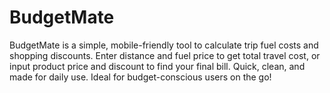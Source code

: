 # BudgetMate
BudgetMate is a simple, mobile-friendly tool to calculate trip fuel costs and shopping discounts. Enter distance and fuel price to get total travel cost, or input product price and discount to find your final bill. Quick, clean, and made for daily use. Ideal for budget-conscious users on the go!
